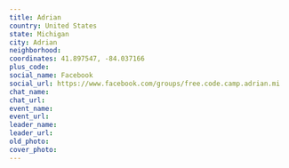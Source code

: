 ```yaml
---
title: Adrian
country: United States
state: Michigan
city: Adrian
neighborhood: 
coordinates: 41.897547, -84.037166
plus_code:
social_name: Facebook
social_url: https://www.facebook.com/groups/free.code.camp.adrian.mi
chat_name:
chat_url:
event_name:
event_url:
leader_name:
leader_url:
old_photo: 
cover_photo:
---
```

